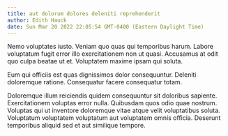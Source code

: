 ```yaml
---
title: aut dolorum dolores deleniti reprehenderit
author: Edith Hauck
date: Sun Mar 20 2022 22:05:54 GMT-0400 (Eastern Daylight Time)
---
```

Nemo voluptates iusto. Veniam quo quas qui temporibus harum. Labore voluptatum fugit error illo exercitationem non ut quasi. Accusamus at odit quo culpa beatae ut et. Voluptatem maxime ipsam qui soluta.

 Eum qui officiis est quas dignissimos dolor consequuntur. Deleniti doloremque ratione. Consequatur facere consequatur totam.

 Doloremque illum reiciendis quidem consequuntur sit doloribus sapiente. Exercitationem voluptas error nulla. Quibusdam quos odio quae nostrum. Voluptas qui ut inventore doloremque vitae atque velit voluptatibus soluta. Voluptatum voluptatem voluptatum aut voluptatem omnis officia. Deserunt temporibus aliquid sed et aut similique tempore.